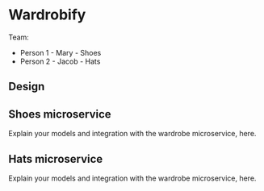 # Wardrobify

Team:

* Person 1 - Mary - Shoes
* Person 2 - Jacob - Hats

## Design

## Shoes microservice

Explain your models and integration with the wardrobe
microservice, here.

## Hats microservice

Explain your models and integration with the wardrobe
microservice, here.
